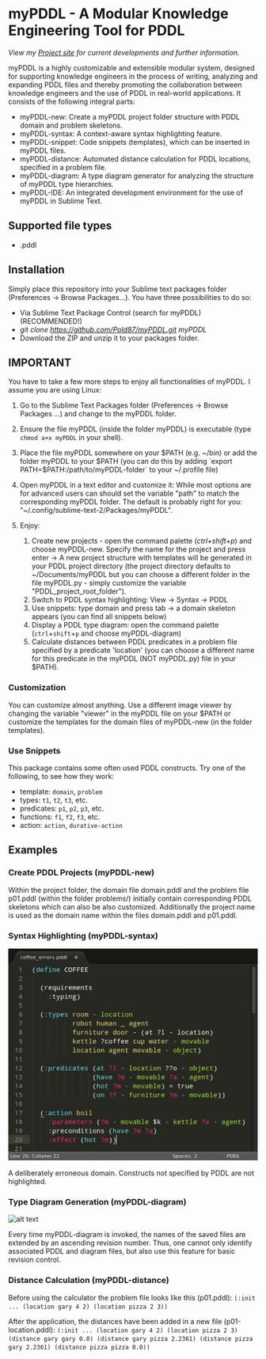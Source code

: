 myPDDL - A Modular Knowledge Engineering Tool for PDDL
=======================================================

*View my [Project site](http://pold87.github.io/myPDDL/) for current developments and further information.*


myPDDL is a highly customizable and extensible modular system,
designed for supporting knowledge engineers in the process of writing,
analyzing and expanding PDDL files and thereby promoting the
collaboration between knowledge engineers and the use of PDDL in
real-world applications. It consists of the following integral parts:

- myPDDL-new: Create a myPDDL project folder structure with PDDL
  domain and problem skeletons.
- myPDDL-syntax: A context-aware syntax highlighting feature.
- myPDDL-snippet: Code snippets (templates), which can be inserted
in myPDDL files.
- myPDDL-distance: Automated distance calculation for PDDL
  locations, specified in a problem file.
- myPDDL-diagram: A type diagram generator for analyzing the
  structure of myPDDL type hierarchies.
- myPDDL-IDE: An integrated development environment for the use
of myPDDL in Sublime Text.

Supported file types
-------------------

- .pddl

Installation
------------

Simply place this repository into your Sublime text packages folder (Preferences \-\> Browse Packages...). You have three possibilities to do so:
- Via Sublime Text Package Control (search for myPDDL) (RECOMMENDED!)
- *git clone https://github.com/Pold87/myPDDL.git myPDDL* 
- Download the ZIP and unzip it to your packages folder.

IMPORTANT
----------

You have to take a few more steps to enjoy all functionalities of myPDDL. I assume you are using Linux:

1. Go to the Sublime Text Packages folder (Preferences -> Browse Packages ...) and change to the myPDDL folder.
2. Ensure the file myPDDL (inside the folder myPDDL) is executable (type `chmod a+x myPDDL` in your shell).
3. Place the file myPDDL somewhere on your $PATH (e.g. ~/bin) or add the folder myPDDL to your $PATH (you can do this by adding `export PATH=$PATH:/path/to/myPDDL-folder` to your ~/.profile file)
4. Open myPDDL in a text editor and customize it: While most options are for advanced users can should set the variable "path" to match the corresponding myPDDL folder. The default is probably right for you: "~/.config/sublime-text-2/Packages/myPDDL".
5. Enjoy:

    1. Create new projects -  open the command palette (*ctrl+shift+p*) and choose myPDDL-new. Specify the name for the project and press enter -> A new project structure with templates will be generated in your PDDL project directory (the project directory defaults to ~/Documents/myPDDL but you can choose a different folder in the file myPDDL.py - simply customize the variable "PDDL_project_root_folder"). 
    2. Switch to PDDL syntax highlighting: View -> Syntax -> PDDL  
    3. Use snippets: type domain and press tab -> a domain skeleton appears (you can find all snippets below)
    4. Display a PDDL type diagram: open the command palette (`ctrl`+`shift`+`p` and choose myPDDL-diagram)
    5. Calculate distances between PDDL predicates in a problem file specified by a predicate 'location' (you can choose a different name for this predicate in the myPDDL (NOT myPDDL.py) file in your $PATH). 

### Customization

You can customize almost anything. Use a different image viewer by changing the variable "viewer" in the myPDDL file on your $PATH or customize the templates for the domain files of myPDDL-new (in the folder templates). 

### Use Snippets

This package contains some often used PDDL constructs. Try one of the following, to see how they work:

* template: `domain`, `problem`
* types: `t1`, `t2`, `t3`, etc.
* predicates: `p1`, `p2`, `p3`, etc.
* functions: `f1`, `f2`, `f3`, etc.
* action: `action`, `durative-action`

Examples
-----------

### Create PDDL Projects (myPDDL-new)

Within the project folder, the domain file domain.pddl and
the problem file p01.pddl (within the folder
problems/) initially contain corresponding PDDL skeletons
which can also be also customized. Additionally the project name is
used as the domain name within the files domain.pddl and p01.pddl.

### Syntax Highlighting (myPDDL-syntax)

![alt text](https://raw.githubusercontent.com/Pold87/myPDDL/master/examples/coffee_errors_img.png "PDDL syntax highlighting - Theme: Monokai")

A deliberately erroneous domain. Constructs not specified by PDDL are not highlighted.

### Type Diagram Generation (myPDDL-diagram)

![alt
 text](https://raw.githubusercontent.com/Pold87/myPDDL/master/examples/diagram.png
 "An automatically generated type diagram of the Hacker World using
 myPDDL-diagram")

Every time myPDDL-diagram is invoked, the names of the saved files are
extended by an ascending revision number. Thus, one cannot only
identify associated PDDL and diagram files, but also use this feature
for basic revision control.

### Distance Calculation (myPDDL-distance)

Before using the calculator the problem file looks like this (p01.pddl):
`(:init ...
       (location gary 4 2)
       (location pizza 2 3))`

After the application, the distances have been added in a new file (p01-location.pddl):
`(:init ...
       (location gary 4 2)
       (location pizza 2 3)
       (distance gary gary 0.0)
       (distance gary pizza 2.2361)
       (distance pizza gary 2.2361)
       (distance pizza pizza 0.0))`


